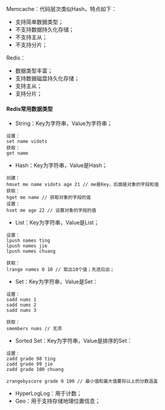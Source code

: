 Memcache：代码层次类似Hash，特点如下：

* 支持简单数据类型；
* 不支持数据持久化存储；
* 不支持主从；
* 不支持分片；

Redis：

* 数据类型丰富；
* 支持数据磁盘持久化存储；
* 支持主从；
* 支持分片；

#### Redis常用数据类型

* String：Key为字符串，Value为字符串；

```
设置：
set name vidots
获取：
get name
```

* Hash：Key为字符串，Value是Hash；

```
创建：
hmset me name vidots age 21 // me是Key，后面是对象的字段和值
获取：
hget me name // 获取对象的字段的值
设置：
hset me age 22 // 设置对象的字段的值
```

* List：Key为字符串，Value是List；

```
设置：
lpush names ting
lpush names jie
lpush names chuang

获取：
lrange names 0 10 // 取出10个值；先进后出；
```

* Set：Key为字符串，Value是Set：

```
设置：
sadd nums 1
sadd nums 2
sadd nums 3

获取：
smembers nums // 无须
```

* Sorted Set：Key为字符串，Value是排序的Set：

```
设置：
zadd grade 98 ting
zadd grade 99 jie
zadd grade 100 chuang

zrangebyscore grade 0 100 // 最小值和最大值要将以上的分数涵盖
```

* HyperLogLog：用于计数；
* Geo：用于支持存储地理位置信息；















































